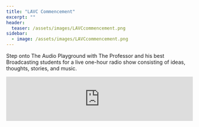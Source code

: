 ```yaml
---
title: "LAVC Commencement"
excerpt: ""
header:
  teaser: /assets/images/LAVCcommencement.png
sidebar:
  - image: /assets/images/LAVCcommencement.png
---
```


Step onto The Audio Playground with The Professor and his best Broadcasting students for a live one-hour radio show consisting of ideas, thoughts, stories, and music.

<iframe width="100%" height="120" src="https://www.mixcloud.com/widget/iframe/?hide_cover=1&feed=%2FKVCMlive%2F" frameborder="0" ></iframe>
